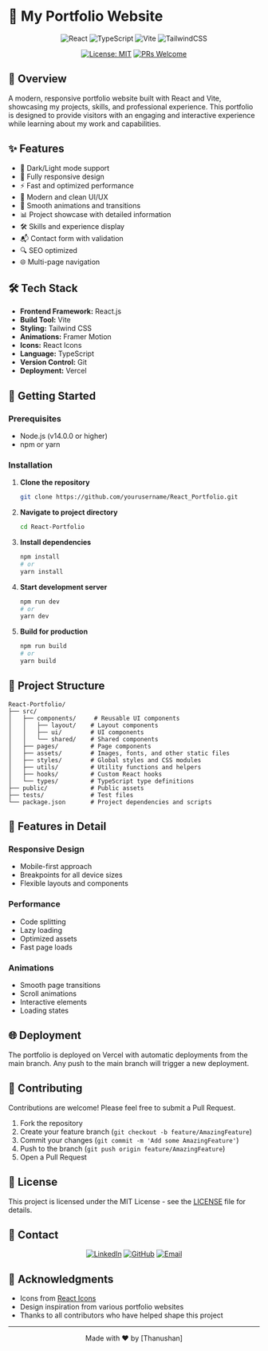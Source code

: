 # 🚀 My Portfolio Website

<div align="center">

![React](https://img.shields.io/badge/React-20232A?style=for-the-badge&logo=react&logoColor=61DAFB)
![TypeScript](https://img.shields.io/badge/TypeScript-007ACC?style=for-the-badge&logo=typescript&logoColor=white)
![Vite](https://img.shields.io/badge/Vite-646CFF?style=for-the-badge&logo=vite&logoColor=white)
![TailwindCSS](https://img.shields.io/badge/Tailwind_CSS-38B2AC?style=for-the-badge&logo=tailwind-css&logoColor=white)

[![License: MIT](https://img.shields.io/badge/License-MIT-yellow.svg?style=for-the-badge)](https://opensource.org/licenses/MIT)
[![PRs Welcome](https://img.shields.io/badge/PRs-welcome-brightgreen.svg?style=for-the-badge)](http://makeapullrequest.com)

</div>

## 📝 Overview

A modern, responsive portfolio website built with React and Vite, showcasing my projects, skills, and professional experience. This portfolio is designed to provide visitors with an engaging and interactive experience while learning about my work and capabilities.

## ✨ Features

- 🌙 Dark/Light mode support
- 📱 Fully responsive design
- ⚡ Fast and optimized performance
- 🎨 Modern and clean UI/UX
- 🔄 Smooth animations and transitions
- 📊 Project showcase with detailed information
- 🛠️ Skills and experience display
- 📬 Contact form with validation
- 🔍 SEO optimized
- 🌐 Multi-page navigation

## 🛠️ Tech Stack

- **Frontend Framework:** React.js
- **Build Tool:** Vite
- **Styling:** Tailwind CSS
- **Animations:** Framer Motion
- **Icons:** React Icons
- **Language:** TypeScript
- **Version Control:** Git
- **Deployment:** Vercel

## 🚀 Getting Started

### Prerequisites

- Node.js (v14.0.0 or higher)
- npm or yarn

### Installation

1. **Clone the repository**
   ```bash
   git clone https://github.com/yourusername/React_Portfolio.git
   ```

2. **Navigate to project directory**
   ```bash
   cd React-Portfolio
   ```

3. **Install dependencies**
   ```bash
   npm install
   # or
   yarn install
   ```

4. **Start development server**
   ```bash
   npm run dev
   # or
   yarn dev
   ```

5. **Build for production**
   ```bash
   npm run build
   # or
   yarn build
   ```

## 📁 Project Structure

```
React-Portfolio/
├── src/
│   ├── components/     # Reusable UI components
│   │   ├── layout/    # Layout components
│   │   ├── ui/        # UI components
│   │   └── shared/    # Shared components
│   ├── pages/         # Page components
│   ├── assets/        # Images, fonts, and other static files
│   ├── styles/        # Global styles and CSS modules
│   ├── utils/         # Utility functions and helpers
│   ├── hooks/         # Custom React hooks
│   └── types/         # TypeScript type definitions
├── public/            # Public assets
├── tests/             # Test files
└── package.json       # Project dependencies and scripts
```

## 🎨 Features in Detail

### Responsive Design
- Mobile-first approach
- Breakpoints for all device sizes
- Flexible layouts and components

### Performance
- Code splitting
- Lazy loading
- Optimized assets
- Fast page loads

### Animations
- Smooth page transitions
- Scroll animations
- Interactive elements
- Loading states

## 🌐 Deployment

The portfolio is deployed on Vercel with automatic deployments from the main branch. Any push to the main branch will trigger a new deployment.

## 🤝 Contributing

Contributions are welcome! Please feel free to submit a Pull Request.

1. Fork the repository
2. Create your feature branch (`git checkout -b feature/AmazingFeature`)
3. Commit your changes (`git commit -m 'Add some AmazingFeature'`)
4. Push to the branch (`git push origin feature/AmazingFeature`)
5. Open a Pull Request

## 📝 License

This project is licensed under the MIT License - see the [LICENSE](LICENSE) file for details.

## 👥 Contact

<div align="center">

[![LinkedIn](https://img.shields.io/badge/LinkedIn-0077B5?style=for-the-badge&logo=linkedin&logoColor=white)](https://www.linkedin.com/in/thanushan-logenthiran-76b060371/)
[![GitHub](https://img.shields.io/badge/GitHub-100000?style=for-the-badge&logo=github&logoColor=white)](https://github.com/Thanushan1022)
[![Email](https://img.shields.io/badge/Email-D14836?style=for-the-badge&logo=gmail&logoColor=white)](mailto:thanushan1022@gmail.com)

</div>

## 🙏 Acknowledgments

- Icons from [React Icons](https://react-icons.github.io/react-icons/)
- Design inspiration from various portfolio websites
- Thanks to all contributors who have helped shape this project

---

<div align="center">
Made with ❤️ by [Thanushan]
</div>
